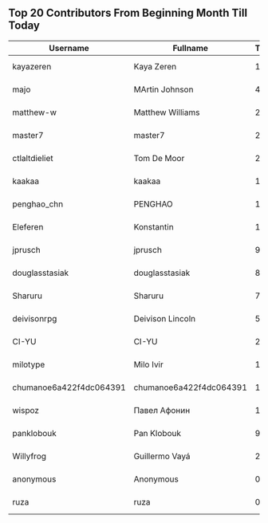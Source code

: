 ## Top 20 Contributors From Beginning Month Till Today ##
|Username|Fullname|Translated|DateJoined|Language|
|--------|--------|----------|----------|-------|
|kayazeren|Kaya Zeren|1164|2020-06-19T07:05:24Z|tr|
|majo|MArtin Johnson|485|2020-06-19T18:19:45Z|sv|
|matthew-w|Matthew Williams|253|2021-03-01T11:40:28.|en_AU|
|master7|master7|233|2020-06-19T18:20:39.|pl|
|ctlaltdieliet|Tom De Moor|220|2020-06-19T16:30:47Z|nl|
|kaakaa|kaakaa|187|2020-06-19T18:20:26Z|ja|
|penghao_chn|PENGHAO|155|2023-08-20T08:42:49.|zh_Hans|
|Eleferen|Konstantin|153|2022-10-13T14:04:24Z|ru|
|jprusch|jprusch|90|2021-06-28T12:00:18.|de|
|douglasstasiak|douglasstasiak|85|2023-08-13T03:31:09.|pt_BR|
|Sharuru|Sharuru|74|2020-06-19T18:20:22.|zh_Hans|
|deivisonrpg|Deivison Lincoln|59|2023-08-18T17:14:08.|pt_BR|
|CI-YU|CI-YU|23|2022-11-16T02:14:58.|zh_Hant|
|milotype|Milo Ivir|13|2021-10-30T10:27:42.|hr|
|chumanoe6a422f4dc064391|chumanoe6a422f4dc064391|12|2023-08-07T16:48:44.|vi|
|wispoz|Павел Афонин|10|2023-07-17T11:37:50.|ru|
|panklobouk|Pan Klobouk|9|2023-04-19T11:34:10.|cs|
|Willyfrog|Guillermo Vayá|2|2020-06-24T18:46:47Z|es|
|anonymous|Anonymous|0|2020-06-10T18:34:14.||
|ruza|ruza|0|2020-06-19T18:18:57.||

